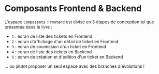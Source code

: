 Composants Frontend & Backend
========

L'espace `Composants Frontend` est divisé en 3 étapes de conception tel que présentée dans le livre :
- `1` : ecran de liste des tickets en Frontend
- `2` : ecran d'affichage d'un détail de ticket en Frontend
- `3` : ecran de soumission d'un ticket en Frontend
- `4` : ecran de liste des tickets en Backend
- `5` : ecran de création et d'édition d'un ticket en Backend
 

... ou plutot proposer un seul espace avec des branches d'évolutions !

